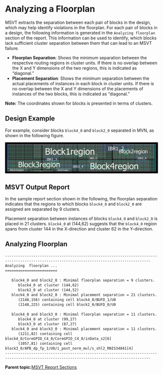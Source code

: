 # Analyzing a Floorplan

MSVT extracts the separation between each pair of blocks in the design, which may help identify violations in the floorplan. For each pair of blocks in a design, the following information is generated in the `Analyzing floorplan` section of the report. This information can be used to identify, which blocks lack sufficient cluster separation between them that can lead to an MSVT failure.

-   **Floorplan Separation**: Shows the minimum separation between the respective routing regions in cluster units. If there is no overlap between the X and Y dimensions of the two regions, this is indicated as “diagonal.”
-   **Placement Separation**: Shows the minimum separation between the actual placements of instances in each block in cluster units. If there is no overlap between the X and Y dimensions of the placements of instances of the two blocks, this is indicated as “diagonal.”

**Note:** The coordinates shown for blocks is presented in terms of clusters.

## Design Example

For example, consider blocks `block4_0` and `block2_0` separated in MVN, as shown in the following figure.

![](GUID-0720023B-6D47-467A-8378-F5CF166170E9-low.jpg "Chip Planner View of Design")

## MSVT Output Report

In the sample report section shown in the following, the floorplan separation indicates that the regions to which blocks `block4_0` and `block2_0` are assigned are separated by 9 clusters.

Placement separation between instances of blocks `block4_0` and `block2_0` is placed in 21 clusters. `block4_0` at \(144,62\) suggests that the `block4_0` region spans from cluster 144 in the X-direction and cluster 62 in the Y-direction.

## Analyzing Floorplan

```
-----------------------------------------------------------------------------------------------------------------------------------------
Analyzing  floorplan ...
========================

   block4_0 and block2_0 : Minimal floorplan separation = 9 clusters.
      block4_0 at cluster (144,62)
      block2_0 at cluster (144,52)
   block4_0 and block2_0 : Minimal placement separation = 21 clusters.
      (2148,156) containing cell block4_0/BUFD_1/U0
      (2148,225) containing cell block2_0/BUFD_0/U0

   block4_0 and block3_0 : Minimal floorplan separation = 11 clusters.
      block4_0 at cluster (99,27)
      block3_0 at cluster (87,27)
   block4_0 and block3_0 : Minimal placement separation = 11 clusters.
      (1211,82) containing cell block4_0/CoreGPIO_C4_0/CoreGPIO_C4_0/inData_s2[6]
      (1057,81) containing cell block3_0/APB_dp_fp_1/U0/i_post_norm_mul/s_shl2_RNIS34841[4]
-----------------------------------------------------------------------------------------------------------------------------------------
```

**Parent topic:**[MSVT Report Sections](GUID-85B5B29F-544B-4AC0-A737-2C4A3FBB1A97.md)

